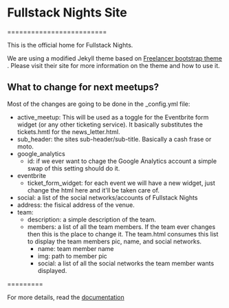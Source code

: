 # Fullstack Nights Site
=========================

This is the official home for Fullstack Nights.

We are using a modified Jekyll theme based on [Freelancer bootstrap theme ](http://startbootstrap.com/templates/freelancer/). Please visit their site for more information on the theme and how to use it.

## What to change for next meetups?

Most of the changes are going to be done in the _config.yml file:

* active_meetup: This will be used as a toggle for the Eventbrite form widget (or any other ticketing service). It basically substitutes the tickets.hmtl for the news\_letter.html.
* sub_header: the sites sub-header/sub-title. Basically a cash frase or moto.
* google_analytics
    * id: if we ever want to chage the Google Analytics account a simple swap of this setting should do it.
* eventbrite
    * ticket\_form\_widget: for each event we will have a new widget, just change the html here and it'll be taken care of.
* social: a list of the social networks/accounts of Fullstack Nights
* address: the fisical address of the venue.
* team: 
    * description: a simple description of the team.
    * members: a list of all the team members. If the team ever changes then this is the place to change it. The team.html consumes this list to display the team members pic, name, and social networks.
        * name: team member name
        * img: path to member pic
        * social: a list of all the social networks the team member wants displayed.

=========

For more details, read the [documentation](http://jekyllrb.com/)
